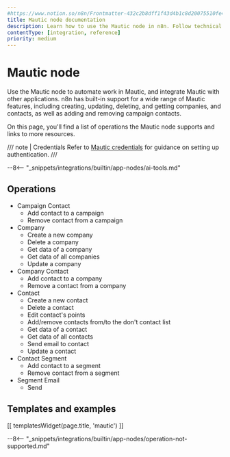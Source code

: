 ```yaml
---
#https://www.notion.so/n8n/Frontmatter-432c2b8dff1f43d4b1c8d20075510fe4
title: Mautic node documentation
description: Learn how to use the Mautic node in n8n. Follow technical documentation to integrate Mautic node into your workflows.
contentType: [integration, reference]
priority: medium
---
```


# Mautic node

Use the Mautic node to automate work in Mautic, and integrate Mautic with other applications. n8n has built-in support for a wide range of Mautic features, including creating, updating, deleting, and getting companies, and contacts, as well as adding and removing campaign contacts. 

On this page, you'll find a list of operations the Mautic node supports and links to more resources.

/// note | Credentials
Refer to [Mautic credentials](/integrations/builtin/credentials/mautic.md) for guidance on setting up authentication. 
///

--8<-- "_snippets/integrations/builtin/app-nodes/ai-tools.md"

## Operations

* Campaign Contact
    * Add contact to a campaign
    * Remove contact from a campaign
* Company
    * Create a new company
    * Delete a company
    * Get data of a company
    * Get data of all companies
    * Update a company
* Company Contact
    * Add contact to a company
    * Remove a contact from a company
* Contact
    * Create a new contact
    * Delete a contact
    * Edit contact's points
    * Add/remove contacts from/to the don't contact list
    * Get data of a contact
    * Get data of all contacts
    * Send email to contact
    * Update a contact
* Contact Segment
    * Add contact to a segment
    * Remove contact from a segment
* Segment Email
    * Send

## Templates and examples

<!-- see https://www.notion.so/n8n/Pull-in-templates-for-the-integrations-pages-37c716837b804d30a33b47475f6e3780 -->
[[ templatesWidget(page.title, 'mautic') ]]

--8<-- "_snippets/integrations/builtin/app-nodes/operation-not-supported.md"
